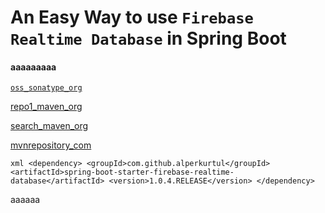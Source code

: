 # An Easy Way to use `Firebase Realtime Database` in Spring Boot

<h4>aaaaaaaaa</h4>

<a target="_blank" href="https://oss.sonatype.org/content/repositories/snapshots/com/github/alperkurtul/spring-boot-starter-firebase-realtime-database/">`oss_sonatype_org`</a> 

<a target="_blank" href="https://repo1.maven.org/maven2/com/github/alperkurtul/spring-boot-starter-firebase-realtime-database/">repo1_maven_org</a>

<a target="_blank" href="https://search.maven.org/search?q=g:com.github.alperkurtul%20AND%20a:spring-boot-starter-firebase-realtime-database&core=gav">search_maven_org</a>

<a target="_blank" href="https://mvnrepository.com/artifact/com.github.alperkurtul/spring-boot-starter-firebase-realtime-database">mvnrepository_com</a>

``xml
<dependency>
    <groupId>com.github.alperkurtul</groupId>
    <artifactId>spring-boot-starter-firebase-realtime-database</artifactId>
    <version>1.0.4.RELEASE</version>
</dependency>
``


<di>aaaaaa</di>
